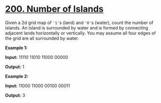 # [200. Number of Islands](https://leetcode.com/problems/number-of-islands/)

Given a 2d grid map of `'1'`s (land) and `'0'`s (water), count the number of islands. An island is surrounded by water and is formed by connecting adjacent lands horizontally or vertically. You may assume all four edges of the grid are all surrounded by water.

**Example 1:**

**Input:**
11110
11010
11000
00000

**Output:** 1

**Example 2:**

**Input:**
11000
11000
00100
00011

**Output:** 3
